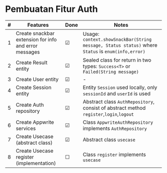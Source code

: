 # Pembuatan Fitur Auth

|#|Features|Done|Notes|
|---|---|---|---|
|1|Create snackbar extension for info and error messages|&#9745;|Usage: `context.showSnackBar(String message, Status status)` where `Status` is `enum(info,error)`|
|2|Create Result entity |&#9745;|Sealed class for return in two types: `Success<T>` or `Failed(String message)`|
|3|Create User entity |&#9745;|-|
|4|Create Session entity |&#9745;|Entity `Session` used locally, only `sessionId` and `userId` is used|
|5|Create Auth repository|&#9745;|Abstract class `AuthRepository`, consist of abstract method `register`,`login`,`logout`|
|6|Create Appwrite services|&#9745;|Class `AppwriteAuthRepository` implements `AuthRepository`|
|7|Create Usecase (abstract class) |&#9745;|Abstract class `usecase`|
|8|Create Usecase register (implementation) |&#x2610;|Class `register` implements `usecase`|

